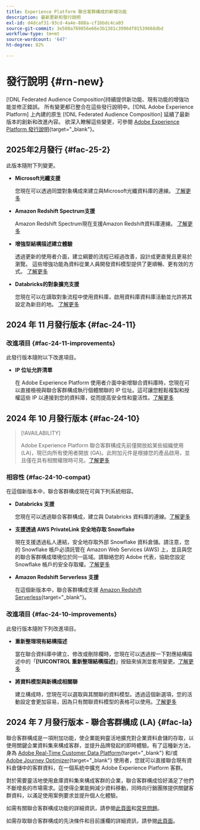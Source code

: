 ```yaml
---
title: Experience Platform 聯合客群構成的新增功能
description: 最新更新和發行說明
exl-id: d4dcaf31-93cd-4a4e-888a-cf1bbdc4ca03
source-git-commit: 3e508a769856e66e3b1381c3996df01539668dbd
workflow-type: tm+mt
source-wordcount: '647'
ht-degree: 82%

---
```


# 發行說明 {#rn-new}

[!DNL Federated Audience Composition]持續提供新功能、現有功能的增強功能並修正錯誤。 所有變更都已整合在這些發行說明中。[!DNL Adobe Experience Platform] 上內建的原生 [!DNL Federated Audience Composition] 延續了最新版本的創新和改進內容。 欲深入瞭解這些變更，可參閱 [Adobe Experience Platform 發行說明](https://experienceleague.adobe.com/docs/experience-platform/release-notes/latest.html){target="_blank"}。

## 2025年2月發行 {#fac-25-2}

此版本隨附下列變更。

* **Microsoft光纖支援**

  您現在可以透過同盟對象構成來建立與Microsoft光纖資料庫的連線。 [了解更多](../connections/federated-db.md)

* **Amazon Redshift Spectrum支援**

  Amazon Redshift Spectrum現在支援Amazon Redshift資料庫連線。 [了解更多](../connections/federated-db.md#amazon-redshift)

* **增強型結構描述建立體驗**

  透過更新的使用者介面，建立綱要的流程已經過改善，設計成更直覺且更易於瀏覽。 這些增強功能為資料從業人員開發資料模型提供了更順暢、更有效的方式。 [了解更多](../customer/schemas.md)

* **Databricks的對象擴充支援**

  您現在可以在讀取對象流程中使用資料庫，啟用資料庫資料庫活動並允許將其設定為新目的地。 [了解更多](../connections/destinations.md)

<!--
* **Federated Audience Composition permissions**

    Starting March release, [!DNL Federated Audience Composition] will start enforcing the access of **Federated data management** and **Federated Compositions** interfaces to user who have been granted the **Manage Federated Data** permission. 

    We recommend users to contact the administrators to have this permission added to their role in order to continue accessing the [!DNL Federated Audience Composition] user interface.

    To learn how to assign this permission, refer to the [detailed documentation](feature-access.md).
-->

## 2024 年 11 月發行版本 {#fac-24-11}

### 改進項目 {#fac-24-11-improvements}

此發行版本隨附以下改進項目。

* **IP 位址允許清單**

  在 Adobe Experience Platform 使用者介面中新增聯合資料庫時，您現在可以直接檢視與聯合客群構成執行個體關聯的 IP 位址。這可讓您輕鬆複製和授權這些 IP 以連接到您的資料庫，從而提高安全性和靈活性。[了解更多](../connections/connections.md)

## 2024 年 10 月發行版本 {#fac-24-10}

>[!AVAILABILITY]
>
>Adobe Experience Platform 聯合客群構成先前僅開放給某些組織使用 (LA)，現已向所有使用者開放 (GA)。此附加元件是根據您的產品啟用，並且僅在具有相關權限時可見。[了解更多](access-prerequisites.md)
>

### 相容性 {#fac-24-10-compat}

在這個新版本中，聯合客群構成現在可與下列系統相容。

* **Databricks 支援**

  您現在可以透過聯合客群構成，建立與 Databricks 資料庫的連線。[了解更多](../connections/federated-db.md#databricks)

* **支援透過 AWS PrivateLink 安全地存取 Snowflake**

  現在支援透過私人連結，安全地存取外部 Snowflake 資料倉儲。請注意，您的 Snowflake 帳戶必須託管在 Amazon Web Services (AWS) 上，並且與您的聯合客群構成環境位於同一區域。請聯絡您的 Adobe 代表，協助您設定 Snowflake 帳戶的安全存取權。[了解更多](../connections/federated-db.md#snowflake)

* **Amazon Redshift Serverless 支援**

  在這個新版本中，聯合客群構成支援 [Amazon Redshift Serverless](https://aws.amazon.com/redshift/redshift-serverless/){target="_blank"}。

### 改進項目 {#fac-24-10-improvements}

此發行版本隨附下列改進項目。

* **重新整理現有結構描述**

  當在聯合資料庫中建立、修改或刪除欄時，您現在可以透過按一下對應結構描述中的「**[!UICONTROL 重新整理結構描述]**」按鈕來偵測並套用變更。[了解更多](../customer/schemas.md#schema-refresh)

* **將資料模型與新構成相關聯**

  建立構成時，您現在可以選取與其關聯的資料模型。透過這個新選項，您的活動設定會更加容易，因為只有關聯資料模型的表格可以使用。[了解更多](../compositions/create-composition.md)

## 2024 年 7 月發行版本 - 聯合客群構成 (LA) {#fac-la}

聯合客群構成是一項附加功能，使企業能夠靈活地擴充對企業資料倉儲的存取，以使用關鍵企業資料集來構成客群，並提升品牌發起的即時體驗。有了這種新方法，身為 [Adobe Real-Time Customer Data Platform](https://experienceleague.adobe.com/zh-hant/docs/experience-platform/segmentation/home){target="_blank"} 和/或 [Adobe Journey Optimizer](https://experienceleague.adobe.com/zh-hant/docs/journey-optimizer/using/ajo-home){target="_blank"} 使用者，您就可以直接聯合現有資料倉儲中的客群資料，在一個系統中擴充 Adobe Experience Platform 客群。

對於需要靈活地使用倉庫資料集來構成客群的企業，聯合客群構成恰好滿足了他們不斷增長的市場需求。這使得企業能夠減少資料移動，同時向行銷團隊提供關鍵客群資料，以滿足使用案例要求並提升個人化體驗。 

如需有關聯合客群構成功能的詳細資訊，請參閱[此頁面](get-started.md)和[常見問題](faq.md)。

如需存取聯合客群構成的先決條件和目前護欄的詳細資訊，請參閱[此頁面](access-prerequisites.md)。

